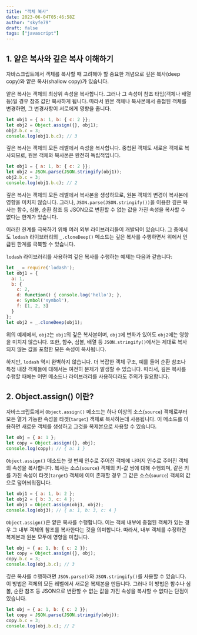```yaml
---
title: "객체 복사"
date: 2023-06-04T05:46:58Z
author: "skyfe79"
draft: false
tags: ["javascript"]
---
```


## 1. 얕은 복사와 깊은 복사 이해하기

자바스크립트에서 객체를 복사할 때 고려해야 할 중요한 개념으로 깊은 복사(deep copy)와 얕은 복사(shallow copy)가 있습니다. 

얕은 복사는 객체의 최상위 속성을 복사합니다. 그러나 그 속성이 참조 타입(객체나 배열 등)일 경우 참조 값만 복사하게 됩니다. 따라서 원본 객체나 복사본에서 중첩된 객체를 변경하면, 그 변경사항이 서로에게 영향을 줍니다.

```javascript
let obj1 = { a: 1, b: { c: 2 }};
let obj2 = Object.assign({}, obj1);
obj2.b.c = 3;
console.log(obj1.b.c); // 3
```

깊은 복사는 객체의 모든 레벨에서 속성을 복사합니다. 중첩된 객체도 새로운 객체로 복사되므로, 원본 객체와 복사본은 완전히 독립적입니다.

```javascript
let obj1 = { a: 1, b: { c: 2 }};
let obj2 = JSON.parse(JSON.stringify(obj1));
obj2.b.c = 3;
console.log(obj1.b.c); // 2
```

깊은 복사는 객체의 모든 레벨에서 복사본을 생성하므로, 원본 객체의 변경이 복사본에 영향을 미치지 않습니다. 그러나, `JSON.parse(JSON.stringify())`을 이용한 깊은 복사는 함수, 심볼, 순환 참조 등 JSON으로 변환할 수 없는 값을 가진 속성을 복사할 수 없다는 한계가 있습니다.

이러한 한계를 극복하기 위해 여러 외부 라이브러리들이 개발되어 있습니다. 그 중에서도 `lodash` 라이브러리의 `_.cloneDeep()` 메소드는 깊은 복사를 수행하면서 위에서 언급된 한계를 극복할 수 있습니다.

`lodash` 라이브러리를 사용하여 깊은 복사를 수행하는 예제는 다음과 같습니다:

```javascript
let _ = require('lodash');
let obj1 = {
  a: 1,
  b: {
    c: 2,
    d: function() { console.log('hello'); },
    e: Symbol('symbol'),
    f: [1, 2, 3]
  }
};
let obj2 = _.cloneDeep(obj1);
```

위의 예제에서, `obj2`는 `obj1`의 깊은 복사본이며, `obj1`에 변화가 있어도 `obj2`에는 영향을 미치지 않습니다. 또한, 함수, 심볼, 배열 등 `JSON.stringify()`에서는 제대로 복사되지 않는 값을 포함한 모든 속성이 복사됩니다.

하지만, `lodash` 역시 완벽하지 않습니다. 더 복잡한 객체 구조, 예를 들어 순환 참조나 특정 내장 객체들에 대해서는 여전히 문제가 발생할 수 있습니다. 따라서, 깊은 복사를 수행할 때에는 어떤 메소드나 라이브러리를 사용하더라도 주의가 필요합니다.

## 2. Object.assign() 이란?

자바스크립트에서 `Object.assign()` 메소드는 하나 이상의 소스(`source`) 객체로부터 모든 열거 가능한 속성을 타겟(`target`) 객체로 복사하는데 사용됩니다. 이 메소드를 이용하면 새로운 객체를 생성하고 그것을 복제본으로 사용할 수 있습니다.

```javascript
let obj = { a: 1 };
let copy = Object.assign({}, obj);
console.log(copy); // { a: 1 }
```

`Object.assign()` 메소드는 첫 번째 인수로 주어진 객체에 나머지 인수로 주어진 객체의 속성을 복사합니다. 복사는 소스(`source`) 객체의 키-값 쌍에 대해 수행되며, 같은 키를 가진 속성이 타겟(`target`) 객체에 이미 존재할 경우 그 값은 소스(`source`) 객체의 값으로 덮어씌워집니다.

```javascript
let obj1 = { a: 1, b: 2 };
let obj2 = { b: 3, c: 4 };
let obj3 = Object.assign(obj1, obj2);
console.log(obj3); // { a: 1, b: 3, c: 4 }
```

`Object.assign()`은 얕은 복사를 수행합니다. 이는 객체 내부에 중첩된 객체가 있는 경우 그 내부 객체의 참조를 복사한다는 것을 의미합니다. 따라서, 내부 객체를 수정하면 복제본과 원본 모두에 영향을 미칩니다.

```javascript
let obj = { a: 1, b: { c: 2 }};
let copy = Object.assign({}, obj);
copy.b.c = 3;
console.log(obj.b.c); // 3
```

깊은 복사를 수행하려면 `JSON.parse()`와 `JSON.stringify()`를 사용할 수 있습니다. 이 방법은 객체의 모든 레벨에서 새로운 복제본을 만듭니다. 그러나 이 방법은 함수나 심볼, 순환 참조 등 JSON으로 변환할 수 없는 값을 가진 속성을 복사할 수 없다는 단점이 있습니다.

```javascript
let obj = { a: 1, b: { c: 2 }};
let copy = JSON.parse(JSON.stringify(obj));
copy.b.c = 3;
console.log(obj.b.c); // 2
```

